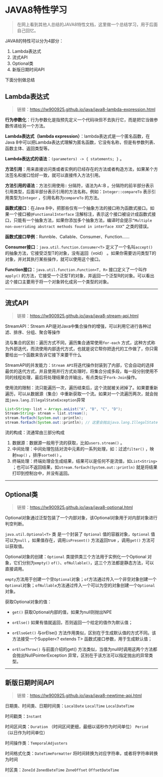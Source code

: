 # JAVA8特性学习

> 在网上看到其他人总结的JAVA8特性文档，这里做一个总结学习，用于后面自己回忆。

JAVA8的特性可以分为4部分：

1. Lambda表达式
2. 流式API
3. Optional类
4. 新版日期时间API

下面分别做总结

## **Lambda表达式**

> 链接：<https://lw900925.github.io/java/java8-lambda-expression.html>

**行为参数化**：行为参数化是指预先定义一个代码块但不去执行它，而是把它当做参数传递给另一个方法。

**Lambda表达式（lambda expression）**：lambda表达式是一个匿名函数，在Java 8中可以把Lambda表达式理解为匿名函数，它没有名称，但是有参数列表、函数主体、返回类型等。

**Lambda表达式的语法**：`(parameters) -> { statements; }` 。

**方法引用**：用来直接访问类或者实例的已经存在的方法或者构造方法，如果某个方法签名和接口恰好一致，就可以直接传入方法引用。

**方法引用的语法**：方法引用使用:: 分隔符，语法为A::B 。分隔符的前半部分表示引用类型，后面半部分表示引用的方法名称。例如：`Integer::compareTo` 表示引用类型为`Integer` ，引用名称为`compareTo` 的方法。

**函数式接口**：在Java 8中，把那些仅有一个抽象方法的接口称为函数式接口。如果一个接口被`@FunctionalInterface` 注解标注，表示这个接口被设计成函数式接口，只能有一个抽象方法，如果你添加多个抽象方法，编译时会提示`“Multiple non-overriding abstract methods found in interface XXX”` 之类的错误。

**函数式接口举例**：Runnble、Callable、Consumer、Function......

**Consumer接口**：`java.util.function.Consumer<T>` 定义了一个名叫`accept()` 的抽象方法，它接受泛型T的对象，没有返回（void） 。如果你需要访问类型T的对象，并对其执行某些操作，就可以使用这个接口。

**Function接口**：`java.util.function.Function<T, R>` 接口定义了一个叫作`apply()` 的方法，它接受一个泛型T的对象，并返回一个泛型R的对象。可以看出这个接口主要用于将一个对象转化成另一个类型的对象。

---

## **流式API**

> 链接：<https://lw900925.github.io/java/java8-stream-api.html>

StreamAPI：Stream API是对Java中集合操作的增强，可以利用它进行各种过滤、排序、分组、聚合等操作

流与集合的区别：遍历方式不同，遍历集合通常使用`for-each` 方式，这种方式称为外部迭代，而流使用内部迭代方式，也就是说它帮你把迭代的工作做了，你只需要给出一个函数来告诉它接下来要干什么

StreamAPI的并发能力：`Stream API`将迭代操作封装到了内部，它会自动的选择最优的迭代方式，并且使用并行方式处理时，将集合分成多段，每一段分别使用不同的线程处理，最后将处理结果合并输出，有点类似于`Fork-Join`操作。

使用流的限制：流只能遍历一次，遍历结束后，这个流就被关闭掉了。如果要重新遍历，可以从数据源（集合）中重新获取一个流。如果对一个流遍历两次，就会抛出`java.lang.IllegalStateException`异常

```java
List<String> list = Arrays.asList("A", "B", "C", "D");
Stream<String> stream = list.stream();
stream.forEach(System.out::println);
stream.forEach(System.out::println); // 这里会抛出java.lang.IllegalStateException异常，因为流已经被关闭
```

流的构成：流通常由三部分构成

1. 数据源：数据源一般用于流的获取，比如`users.stream()` 。
2. 中间处理：中间处理包括对流中元素的一系列处理，如：过滤`filter()` ，映射`map()` ，排序`sorted()` 。
3. 终端处理：终端处理会生成结果，结果可以是任何不是流值，如`List<String>` ；也可以不返回结果，如`stream.forEach(System.out::println)` 就是将结果打印到控制台中，并没有返回。

---

## **Optional类**

> 链接：<https://lw900925.github.io/java/java8-optional.html>

Optional对象通过泛型包装了一个内部对象，该Optional对象用于对内部对象进行判空判断。

`java.util.Optional<T>` 类 是一个封装了 `Optional` 值的容器对象，`Optional` 值可以为`null` ，如果值存在，调用`isPresent()` 方法返回true ，调用`get()` 方法可以获取值。

Optional对象的创建：`Optional` 类提供类三个方法用于实例化一个Optional 对象，它们分别为`empty()`  `of()`、`ofNullable()`，这三个方法都是静态方法，可以直接调用。

`empty`方法用于创建一个空`Optional`对象；`of`方法通过传入一个非空对象创建一个`Optional`对象；`ofNullable`方法通过传入一个可以为空的对象创建一个`Optional`对象。

获取Optional对象的值：

- `get()` 获取Optional内部的值，如果为null则抛出NPE

- `orElse()` 如果有值就返回，否则返回一个给定的值作为默认值；

- `orElseGet()` 与orElse() 方法作用类似，区别在于生成默认值的方式不同。该方法接受一个Supplier<? extends T> 函数式接口参数，用于生成默认值；

- `orElseThrow()` 与前面介绍的get() 方法类似，当值为null时调用这两个方法都会抛出NullPointerException 异常，区别在于该方法可以指定抛出的异常类型。

---

## **新版日期时间API**

> 链接：<https://lw900925.github.io/java/java8-newtime-api.html>

日期类、时间类、日期时间类：`LocalDate`  `LocalTime`  `LocalDateTime`

时间戳类：`Instant`

时间区间类：`Duration` （时间区间更细，最细以诺秒作为时间单位） `Period` （以日作为时间单位）

时间操作类：`TemporalAdjusters`

时间格式化类：`DateTimeFormatter` 将时间转换为对应字符串，或者将字符串转换为时间

时区类：`ZoneId` `ZonedDateTime` `ZoneOffset` `OffsetDateTime`
